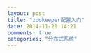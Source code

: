 ```yaml
---
layout: post
title: "zookeeper配置入门"
date: 2014-11-20 14:21
comments: true
categories: "分布式系统"
---
```

